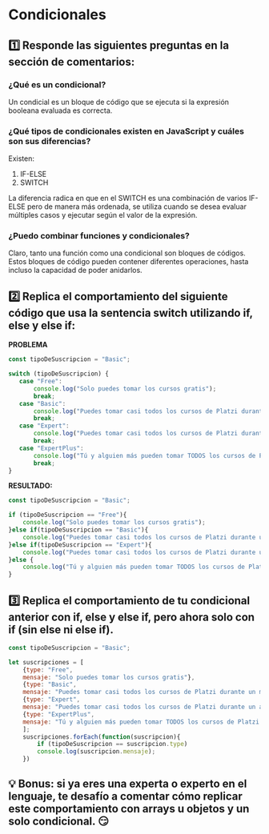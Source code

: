 # Condicionales

## 1️⃣ Responde las siguientes preguntas en la sección de comentarios:

### ¿Qué es un condicional?
Un condicial es un bloque de código que se ejecuta si la expresión booleana  evaluada es correcta.

### ¿Qué tipos de condicionales existen en JavaScript y cuáles son sus diferencias?
Existen:
1. IF-ELSE
2. SWITCH

La diferencia radica en que en el SWITCH es una combinación de varios IF-ELSE pero de manera más ordenada, se utiliza cuando se desea evaluar múltiples casos y ejecutar según el valor de la expresión.

### ¿Puedo combinar funciones y condicionales?
Claro, tanto una función como una condicional son bloques de códigos. Estos bloques de código pueden contener diferentes operaciones, hasta incluso la capacidad de poder anidarlos.

## 2️⃣ Replica el comportamiento del siguiente código que usa la sentencia switch utilizando if, else y else if:
**PROBLEMA**
```javascript
const tipoDeSuscripcion = "Basic";

switch (tipoDeSuscripcion) {
   case "Free":
       console.log("Solo puedes tomar los cursos gratis");
       break;
   case "Basic":
       console.log("Puedes tomar casi todos los cursos de Platzi durante un mes");
       break;
   case "Expert":
       console.log("Puedes tomar casi todos los cursos de Platzi durante un año");
       break;
   case "ExpertPlus":
       console.log("Tú y alguien más pueden tomar TODOS los cursos de Platzi durante un año");
       break;
}
```
**RESULTADO:**
```javascript
const tipoDeSuscripcion = "Basic";

if (tipoDeSuscripcion == "Free"){
    console.log("Solo puedes tomar los cursos gratis");
}else if(tipoDeSuscripcion == "Basic"){
    console.log("Puedes tomar casi todos los cursos de Platzi durante un mes");
}else if(tipoDeSuscripcion == "Expert"){
    console.log("Puedes tomar casi todos los cursos de Platzi durante un año");
}else {
    console.log("Tú y alguien más pueden tomar TODOS los cursos de Platzi durante un año");
}
```


## 3️⃣ Replica el comportamiento de tu condicional anterior con if, else y else if, pero ahora solo con if (sin else ni else if). 
```javascript
const tipoDeSuscripcion = "Basic";

let suscripciones = [
    {type: "Free",
    mensaje: "Solo puedes tomar los cursos gratis"},
    {type: "Basic",
    mensaje: "Puedes tomar casi todos los cursos de Platzi durante un mes"},
    {type: "Expert",
    mensaje: "Puedes tomar casi todos los cursos de Platzi durante un año"},
    {type: "ExpertPlus",
    mensaje: "Tú y alguien más pueden tomar TODOS los cursos de Platzi durante un año"},
    ];
    suscripciones.forEach(function(suscripcion){
        if (tipoDeSuscripcion == suscripcion.type)
        console.log(suscripcion.mensaje);
    })
```
## 💡 Bonus: si ya eres una experta o experto en el lenguaje, te desafío a comentar cómo replicar este comportamiento con arrays u objetos y un solo condicional. 😏